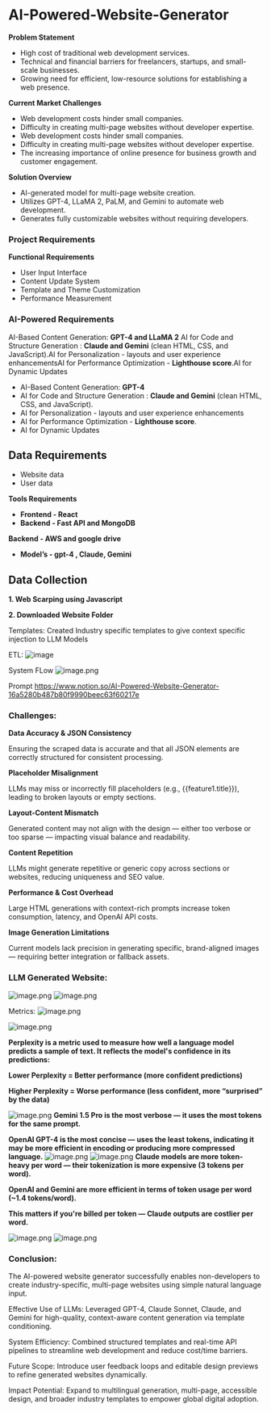 # AI-Powered-Website-Generator

**Problem Statement**

- High cost of traditional web development services.
- Technical and financial barriers for freelancers, startups, and small-scale
businesses.
- Growing need for efficient, low-resource solutions for establishing a web
presence.

**Current Market Challenges**

- Web development costs hinder small companies.
- Difficulty in creating multi-page websites without developer expertise.
- Web development costs hinder small companies.
- Difficulty in creating multi-page websites without developer expertise.
- The increasing importance of online presence for business growth and customer
engagement.

**Solution Overview**

- AI-generated model for multi-page website creation.
- Utilizes GPT-4, LLaMA 2, PaLM, and Gemini to automate web development.
- Generates fully customizable websites without requiring developers.

### **Project Requirements**

**Functional Requirements**

- User Input Interface
- Content Update System
- Template and Theme Customization
- Performance Measurement

### **AI-Powered Requirements**

AI-Based Content Generation: **GPT-4 and LLaMA 2** AI for Code and Structure Generation : **Claude and Gemini** (clean HTML, CSS, and JavaScript).AI for Personalization - layouts and user experience enhancementsAI for Performance Optimization - **Lighthouse score**.AI for Dynamic Updates

- AI-Based Content Generation: **GPT-4**
- AI for Code and Structure Generation : **Claude and Gemini** (clean HTML, CSS, and JavaScript).
- AI for Personalization - layouts and user experience enhancements
- AI for Performance Optimization - **Lighthouse score**.
- AI for Dynamic Updates

## **Data Requirements**

- Website data
- User data

**Tools Requirements**

- **Frontend - React**
- **Backend - Fast API and MongoDB**

**Backend - AWS and google drive**

- **Model’s - gpt-4 , Claude, Gemini**

## **Data Collection**

**1. Web Scarping using Javascript**

**2. Downloaded Website Folder**

Templates:
Created Industry specific templates to give context specific injection to LLM Models

ETL:
![image](https://github.com/user-attachments/assets/9ce29748-f7e9-4b88-ab6f-6164acdbc8b9)

System FLow 
![image.png](attachment:81628209-40f2-4072-b60f-b7458ed7c200:image.png)

Prompt 
https://www.notion.so/AI-Powered-Website-Generator-16a5280b487b80f9990beec63f60217e

### Challenges:

**Data Accuracy & JSON Consistency**

Ensuring the scraped data is accurate and that all JSON elements are correctly structured for consistent processing.

**Placeholder Misalignment**

LLMs may miss or incorrectly fill placeholders (e.g., {{feature1.title}}), leading to broken layouts or empty sections.

**Layout-Content Mismatch**

Generated content may not align with the design — either too verbose or too sparse — impacting visual balance and readability.

**Content Repetition**

LLMs might generate repetitive or generic copy across sections or websites, reducing uniqueness and SEO value.

**Performance & Cost Overhead**

Large HTML generations with context-rich prompts increase token consumption, latency, and OpenAI API costs.

**Image Generation Limitations**

Current models lack precision in generating specific, brand-aligned images — requiring better integration or fallback assets.

### **LLM Generated Website:**
![image.png](attachment:44d7211d-c45e-494a-a6e6-7da8c0125beb:image.png)
![image.png](attachment:b6735662-2f80-414d-9061-9748435d3711:image.png)

Metrics:
![image.png](attachment:c8a47377-7c56-4806-99ad-c2e8679eea3f:image.png)

![image.png](attachment:4d727884-bd10-493e-9e62-d881357f32cf:image.png)

**Perplexity is a metric used to measure how well a language model predicts a sample of text. It reflects the model's confidence in its predictions:**

**Lower Perplexity = Better performance (more confident predictions)**

**Higher Perplexity = Worse performance (less confident, more “surprised” by the data)**

![image.png](attachment:a9e3cb0e-07f9-4279-ba6a-a4b752a7d5a5:image.png)
**Gemini 1.5 Pro is the most verbose — it uses the most tokens for the same prompt.**

**OpenAI GPT-4 is the most concise — uses the least tokens, indicating it may be more efficient in encoding or producing more compressed language.**
![image.png](attachment:270397be-c4bc-4335-bf6c-2207b11f54c8:image.png)
![image.png](attachment:6295fb0f-dce0-4af3-b35e-ec3a8345511e:image.png)
**Claude models are more token-heavy per word — their tokenization is more expensive (3 tokens per word).**

**OpenAI and Gemini are more efficient in terms of token usage per word (~1.4 tokens/word).**

**This matters if you're billed per token — Claude outputs are costlier per word.**

![image.png](attachment:7f3581c7-5318-4bfd-bc6e-eb9578dd3fc9:image.png)
![image.png](attachment:8b34fdc8-8626-4098-ba10-f3e1a05339b7:image.png)


### Conclusion:

The AI-powered website generator successfully enables non-developers to create industry-specific, multi-page websites using simple natural language input.

Effective Use of LLMs: Leveraged GPT-4, Claude Sonnet, Claude, and Gemini for high-quality, context-aware content generation via template conditioning.

System Efficiency: Combined structured templates and real-time API pipelines to streamline web development and reduce cost/time barriers.

Future Scope: Introduce user feedback loops and editable design previews to refine generated websites dynamically.

Impact Potential: Expand to multilingual generation, multi-page, accessible design, and broader industry templates to empower global digital adoption.
